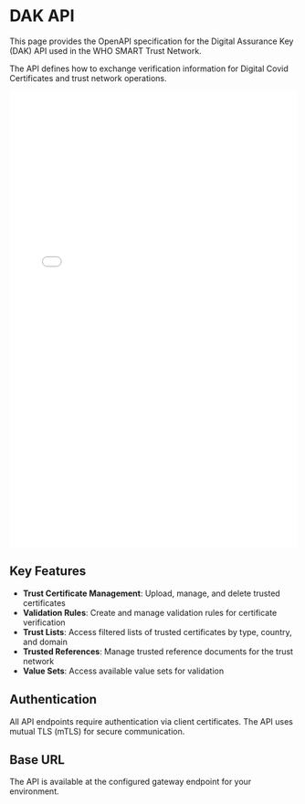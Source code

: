 # DAK API

This page provides the OpenAPI specification for the Digital Assurance Key (DAK) API used in the WHO SMART Trust Network.

The API defines how to exchange verification information for Digital Covid Certificates and trust network operations.

<div id="openapi-container">
<!-- OpenAPI Swagger UI will be embedded here -->
<iframe src="images/openapi/index.html" 
        width="100%" 
        height="800px" 
        frameborder="0">
  <p>Your browser does not support iframes. Please visit <a href="images/openapi/index.html">this link</a> to view the API documentation.</p>
</iframe>
</div>

## Key Features

- **Trust Certificate Management**: Upload, manage, and delete trusted certificates
- **Validation Rules**: Create and manage validation rules for certificate verification  
- **Trust Lists**: Access filtered lists of trusted certificates by type, country, and domain
- **Trusted References**: Manage trusted reference documents for the trust network
- **Value Sets**: Access available value sets for validation

## Authentication

All API endpoints require authentication via client certificates. The API uses mutual TLS (mTLS) for secure communication.

## Base URL

The API is available at the configured gateway endpoint for your environment.